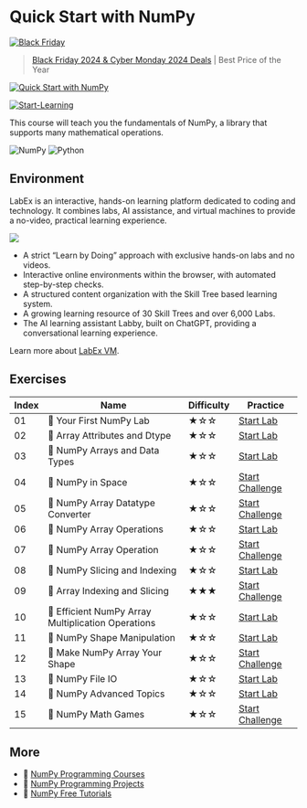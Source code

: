 # Quick Start with NumPy

[![Black Friday](https://file.labex.io/images/labex-bf24.png)](https://labex.io/pricing)

> [Black Friday 2024 & Cyber Monday 2024 Deals](https://labex.io/pricing) | Best Price of the Year

[![Quick Start with NumPy](https://cover-creator.appbot.io/quick-start-with-numpy.png)](https://labex.io/courses/quick-start-with-numpy)

[![Start-Learning](https://img.shields.io/badge/Start-Learning-whitesmoke?style=for-the-badge)](https://labex.io/courses/quick-start-with-numpy)

This course will teach you the fundamentals of NumPy, a library that supports many mathematical operations. 

![NumPy](https://img.shields.io/badge/NumPy-whitesmoke?style=for-the-badge&logo=numpy)
![Python](https://img.shields.io/badge/Python-whitesmoke?style=for-the-badge&logo=python)


## Environment

LabEx is an interactive, hands-on learning platform dedicated to coding and technology. It combines labs, AI assistance, and virtual machines to provide a no-video, practical learning experience.

![](https://tutorial-screenshot.getvm.io/images/vm-1725247253.png)

- A strict “Learn by Doing” approach with exclusive hands-on labs and no videos.
- Interactive online environments within the browser, with automated step-by-step checks.
- A structured content organization with the Skill Tree based learning system.
- A growing learning resource of 30 Skill Trees and over 6,000 Labs.
- The AI learning assistant Labby, built on ChatGPT, providing a conversational learning experience.

Learn more about [LabEx VM](https://support.labex.io/using-labex/virtual-machine).

## Exercises

|   Index | Name                                              | Difficulty   | Practice                                                                                                                      |
|---------|---------------------------------------------------|--------------|-------------------------------------------------------------------------------------------------------------------------------|
|      01 | 📖 Your First NumPy Lab                            | ★☆☆          | <a target='_blank' href='https://labex.io/tutorials/numpy-your-first-numpy-lab-92735'>Start Lab</a>                           |
|      02 | 📖 Array Attributes and Dtype                      | ★☆☆          | <a target='_blank' href='https://labex.io/tutorials/numpy-array-attributes-and-dtype-8027'>Start Lab</a>                      |
|      03 | 📖 NumPy Arrays and Data Types                     | ★☆☆          | <a target='_blank' href='https://labex.io/tutorials/numpy-numpy-arrays-and-data-types-4996'>Start Lab</a>                     |
|      04 | 🎯 NumPy in Space                                  | ★☆☆          | <a target='_blank' href='https://labex.io/labs/numpy-numpy-in-space-33961'>Start Challenge</a>                                |
|      05 | 🎯 NumPy Array Datatype Converter                  | ★☆☆          | <a target='_blank' href='https://labex.io/labs/numpy-numpy-array-datatype-converter-9187'>Start Challenge</a>                 |
|      06 | 📖 NumPy Array Operations                          | ★☆☆          | <a target='_blank' href='https://labex.io/tutorials/numpy-numpy-array-operations-1403'>Start Lab</a>                          |
|      07 | 🎯 NumPy Array Operation                           | ★☆☆          | <a target='_blank' href='https://labex.io/labs/python-numpy-array-operation-8708'>Start Challenge</a>                         |
|      08 | 📖 NumPy Slicing and Indexing                      | ★☆☆          | <a target='_blank' href='https://labex.io/tutorials/numpy-numpy-slicing-and-indexing-352'>Start Lab</a>                       |
|      09 | 🎯 Array Indexing and Slicing                      | ★★★          | <a target='_blank' href='https://labex.io/labs/numpy-array-indexing-and-slicing-38504'>Start Challenge</a>                    |
|      10 | 📖 Efficient NumPy Array Multiplication Operations | ★☆☆          | <a target='_blank' href='https://labex.io/tutorials/numpy-efficient-numpy-array-multiplication-operations-5007'>Start Lab</a> |
|      11 | 📖 NumPy Shape Manipulation                        | ★☆☆          | <a target='_blank' href='https://labex.io/tutorials/numpy-numpy-shape-manipulation-214'>Start Lab</a>                         |
|      12 | 🎯 Make NumPy Array Your Shape                     | ★☆☆          | <a target='_blank' href='https://labex.io/labs/numpy-make-numpy-array-your-shape-8687'>Start Challenge</a>                    |
|      13 | 📖 NumPy File IO                                   | ★☆☆          | <a target='_blank' href='https://labex.io/tutorials/numpy-numpy-file-io-127'>Start Lab</a>                                    |
|      14 | 📖 NumPy Advanced Topics                           | ★☆☆          | <a target='_blank' href='https://labex.io/tutorials/numpy-numpy-advanced-topics-11'>Start Lab</a>                             |
|      15 | 🎯 NumPy Math Games                                | ★☆☆          | <a target='_blank' href='https://labex.io/labs/python-numpy-math-games-10'>Start Challenge</a>                                |

## More

- 🔗 [NumPy Programming Courses](https://github.com/labex-labs/awesome-programming-courses)
- 🔗 [NumPy Programming Projects](https://github.com/labex-labs/awesome-programming-projects)
- 🔗 [NumPy Free Tutorials](https://github.com/labex-labs/numpy-free-tutorials)

